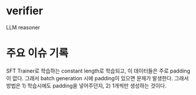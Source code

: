 # verifier
LLM reasoner


# 주요 이슈 기록
SFT Trainer로 학습하는 constant length로 학습되고, 이 데이터들은 주로 padding이 없다. 그래서 batch generation 시에 padding이 있으면 문제가 발생한다.
그래서 방법은 1) 학습시에도 padding을 넣어주던지, 2) 1개씩만 생성하는 것이다.